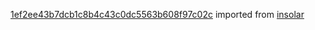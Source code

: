 [1ef2ee43b7dcb1c8b4c43c0dc5563b608f97c02c](https://github.com/insolar/insolar/commit/1ef2ee43b7dcb1c8b4c43c0dc5563b608f97c02c) imported from [insolar](https://github.com/insolar/insolar)
